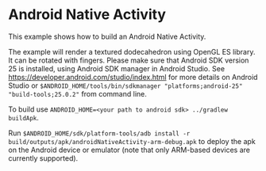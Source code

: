 # Android Native Activity
 This example shows how to build an Android Native Activity.

The example will render a textured dodecahedron using OpenGL ES library. It can be rotated with fingers.
Please make sure that Android SDK version 25 is installed, using Android SDK manager in Android Studio.
See https://developer.android.com/studio/index.html for more details on Android Studio or
`$ANDROID_HOME/tools/bin/sdkmanager "platforms;android-25" "build-tools;25.0.2"` from command line.

To build use `ANDROID_HOME=<your path to android sdk> ../gradlew buildApk`.

Run `$ANDROID_HOME/sdk/platform-tools/adb install -r build/outputs/apk/androidNativeActivity-arm-debug.apk`
to deploy the apk on the Android device or emulator (note that only ARM-based devices are currently supported).
